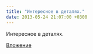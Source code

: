 ```yaml
---
title: "Интересное в деталях."
date: 2013-05-24 21:07:00 +0300
---
```


Интересное в деталях.

[Вложение](https://vk.com/photo41076938_304296915)
